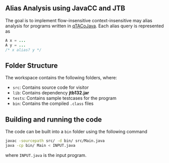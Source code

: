 ## Alias Analysis using JavaCC and JTB

The goal is to implement flow-insensitive context-insensitive may alias analysis for programs written in [qTACoJava](http://www.cse.iitm.ac.in/~krishna/cs6235/subsets.html). Each alias query is represented as 
```java
A x = ...
A y = ...
/* x alias? y */
```
## Folder Structure

The workspace contains the following folders, where:

- `src`: Contains source code for visitor
- `lib`: Contains dependency **jtb132.jar**
- `tests`: Contains sample testcases for the program
- `bin`: Contains the compiled `.class` files

## Building and running the code

The code can be built into a `bin` folder using the following command
```bash
javac -sourcepath src/ -d bin/ src/Main.java
java -cp bin/ Main < INPUT.java
```
where `INPUT.java` is the input program.
